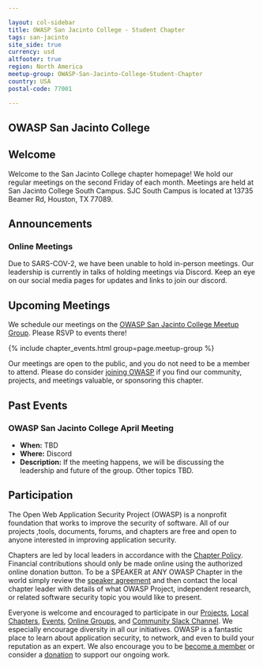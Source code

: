 ```yaml
---

layout: col-sidebar
title: OWASP San Jacinto College - Student Chapter
tags: san-jacinto
site_side: true
currency: usd
altfooter: true
region: North America
meetup-group: OWASP-San-Jacinto-College-Student-Chapter
country: USA
postal-code: 77001

---
```

## OWASP San Jacinto College

## Welcome

Welcome to the San Jacinto College chapter homepage! We hold our regular meetings on the second Friday of each month. Meetings are held at San Jacinto College South Campus. SJC South Campus is located at 13735 Beamer Rd, Houston, TX 77089.

## Announcements

### Online Meetings

Due to SARS-COV-2, we have been unable to hold in-person meetings. Our leadership is currently in talks of holding meetings via Discord. Keep an eye on our social media pages for updates and links to join our discord.

## Upcoming Meetings

We schedule our meetings on the [OWASP San Jacinto College Meetup Group](https://www.meetup.com/OWASP-San-Jacinto-College-Student-Chapter/). Please RSVP to events there!

{% include chapter_events.html group=page.meetup-group %}

Our meetings are open to the public, and you do not need to be a member to attend. Please do consider [joining OWASP](https://owasp.org/membership/) if you find our community, projects, and meetings valuable, or sponsoring this chapter.

## Past Events

### OWASP San Jacinto College April Meeting

- **When:** TBD
- **Where:** Discord
- **Description:** If the meeting happens, we will be discussing the leadership and future of the group. Other topics TBD.

## Participation

The Open Web Application Security Project (OWASP) is a nonprofit foundation that works to improve the security of software. All of our projects ,tools, documents, forums, and chapters are free and open to anyone interested in improving application security.

Chapters are led by local leaders in accordance with the [Chapter Policy](https://owasp.org/www-policy/operational/chapters). Financial contributions should only be made online using the authorized online donation button. To be a SPEAKER at ANY OWASP Chapter in the world simply review the [speaker agreement](/www-policy/speaker-agreement) and then contact the local chapter leader with details of what OWASP Project, independent research, or related software security topic you would like to present.

Everyone is welcome and encouraged to participate in our [Projects](/projects), [Local Chapters](/chapters), [Events](/events), [Online Groups](https://groups.google.com/a/owasp.com/), and [Community Slack Channel](https://owasp.slack.com/). We especially encourage diversity in all our initiatives. OWASP is a fantastic place to learn about application security, to network, and even to build your reputation as an expert. We also encourage you to be [become a member](/membership) or consider a [donation](/donate) to support our ongoing work.
